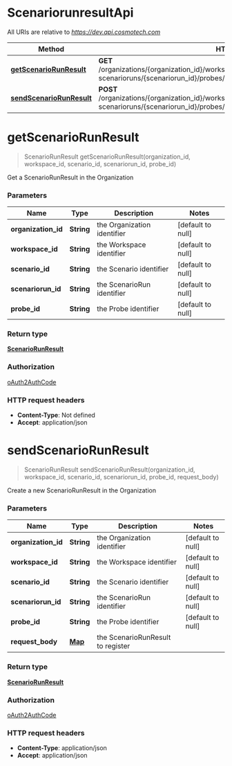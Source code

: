 # ScenariorunresultApi

All URIs are relative to *https://dev.api.cosmotech.com*

Method | HTTP request | Description
------------- | ------------- | -------------
[**getScenarioRunResult**](ScenariorunresultApi.md#getScenarioRunResult) | **GET** /organizations/{organization_id}/workspaces/{workspace_id}/scenarios/{scenario_id}/  scenarioruns/{scenariorun_id}/probes/{probe_id} | Get a ScenarioRunResult in the Organization
[**sendScenarioRunResult**](ScenariorunresultApi.md#sendScenarioRunResult) | **POST** /organizations/{organization_id}/workspaces/{workspace_id}/scenarios/{scenario_id}/  scenarioruns/{scenariorun_id}/probes/{probe_id} | Create a new ScenarioRunResult in the Organization


<a name="getScenarioRunResult"></a>
# **getScenarioRunResult**
> ScenarioRunResult getScenarioRunResult(organization\_id, workspace\_id, scenario\_id, scenariorun\_id, probe\_id)

Get a ScenarioRunResult in the Organization

### Parameters

Name | Type | Description  | Notes
------------- | ------------- | ------------- | -------------
 **organization\_id** | **String**| the Organization identifier | [default to null]
 **workspace\_id** | **String**| the Workspace identifier | [default to null]
 **scenario\_id** | **String**| the Scenario identifier | [default to null]
 **scenariorun\_id** | **String**| the ScenarioRun identifier | [default to null]
 **probe\_id** | **String**| the Probe identifier | [default to null]

### Return type

[**ScenarioRunResult**](../Models/ScenarioRunResult.md)

### Authorization

[oAuth2AuthCode](../README.md#oAuth2AuthCode)

### HTTP request headers

- **Content-Type**: Not defined
- **Accept**: application/json

<a name="sendScenarioRunResult"></a>
# **sendScenarioRunResult**
> ScenarioRunResult sendScenarioRunResult(organization\_id, workspace\_id, scenario\_id, scenariorun\_id, probe\_id, request\_body)

Create a new ScenarioRunResult in the Organization

### Parameters

Name | Type | Description  | Notes
------------- | ------------- | ------------- | -------------
 **organization\_id** | **String**| the Organization identifier | [default to null]
 **workspace\_id** | **String**| the Workspace identifier | [default to null]
 **scenario\_id** | **String**| the Scenario identifier | [default to null]
 **scenariorun\_id** | **String**| the ScenarioRun identifier | [default to null]
 **probe\_id** | **String**| the Probe identifier | [default to null]
 **request\_body** | [**Map**](../Models/string.md)| the ScenarioRunResult to register |

### Return type

[**ScenarioRunResult**](../Models/ScenarioRunResult.md)

### Authorization

[oAuth2AuthCode](../README.md#oAuth2AuthCode)

### HTTP request headers

- **Content-Type**: application/json
- **Accept**: application/json

